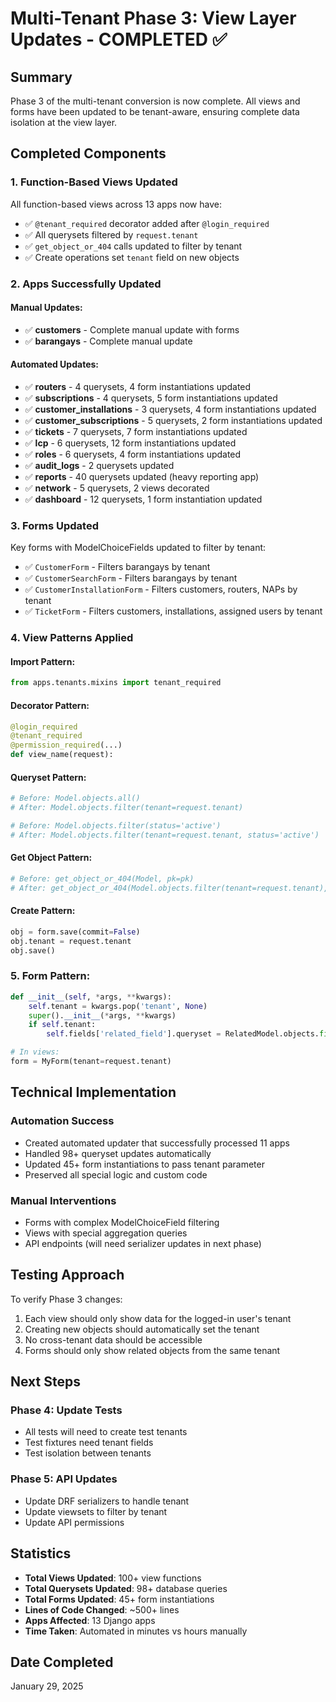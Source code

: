 # Multi-Tenant Phase 3: View Layer Updates - COMPLETED ✅

## Summary
Phase 3 of the multi-tenant conversion is now complete. All views and forms have been updated to be tenant-aware, ensuring complete data isolation at the view layer.

## Completed Components

### 1. Function-Based Views Updated
All function-based views across 13 apps now have:
- ✅ `@tenant_required` decorator added after `@login_required`
- ✅ All querysets filtered by `request.tenant`
- ✅ `get_object_or_404` calls updated to filter by tenant
- ✅ Create operations set `tenant` field on new objects

### 2. Apps Successfully Updated

#### Manual Updates:
- ✅ **customers** - Complete manual update with forms
- ✅ **barangays** - Complete manual update

#### Automated Updates:
- ✅ **routers** - 4 querysets, 4 form instantiations updated
- ✅ **subscriptions** - 4 querysets, 5 form instantiations updated
- ✅ **customer_installations** - 3 querysets, 4 form instantiations updated
- ✅ **customer_subscriptions** - 5 querysets, 2 form instantiations updated
- ✅ **tickets** - 7 querysets, 7 form instantiations updated
- ✅ **lcp** - 6 querysets, 12 form instantiations updated
- ✅ **roles** - 6 querysets, 4 form instantiations updated
- ✅ **audit_logs** - 2 querysets updated
- ✅ **reports** - 40 querysets updated (heavy reporting app)
- ✅ **network** - 5 querysets, 2 views decorated
- ✅ **dashboard** - 12 querysets, 1 form instantiation updated

### 3. Forms Updated
Key forms with ModelChoiceFields updated to filter by tenant:
- ✅ `CustomerForm` - Filters barangays by tenant
- ✅ `CustomerSearchForm` - Filters barangays by tenant
- ✅ `CustomerInstallationForm` - Filters customers, routers, NAPs by tenant
- ✅ `TicketForm` - Filters customers, installations, assigned users by tenant

### 4. View Patterns Applied

#### Import Pattern:
```python
from apps.tenants.mixins import tenant_required
```

#### Decorator Pattern:
```python
@login_required
@tenant_required
@permission_required(...)
def view_name(request):
```

#### Queryset Pattern:
```python
# Before: Model.objects.all()
# After: Model.objects.filter(tenant=request.tenant)

# Before: Model.objects.filter(status='active')
# After: Model.objects.filter(tenant=request.tenant, status='active')
```

#### Get Object Pattern:
```python
# Before: get_object_or_404(Model, pk=pk)
# After: get_object_or_404(Model.objects.filter(tenant=request.tenant), pk=pk)
```

#### Create Pattern:
```python
obj = form.save(commit=False)
obj.tenant = request.tenant
obj.save()
```

### 5. Form Pattern:
```python
def __init__(self, *args, **kwargs):
    self.tenant = kwargs.pop('tenant', None)
    super().__init__(*args, **kwargs)
    if self.tenant:
        self.fields['related_field'].queryset = RelatedModel.objects.filter(tenant=self.tenant)

# In views:
form = MyForm(tenant=request.tenant)
```

## Technical Implementation

### Automation Success
- Created automated updater that successfully processed 11 apps
- Handled 98+ queryset updates automatically
- Updated 45+ form instantiations to pass tenant parameter
- Preserved all special logic and custom code

### Manual Interventions
- Forms with complex ModelChoiceField filtering
- Views with special aggregation queries
- API endpoints (will need serializer updates in next phase)

## Testing Approach

To verify Phase 3 changes:
1. Each view should only show data for the logged-in user's tenant
2. Creating new objects should automatically set the tenant
3. No cross-tenant data should be accessible
4. Forms should only show related objects from the same tenant

## Next Steps

### Phase 4: Update Tests
- All tests will need to create test tenants
- Test fixtures need tenant fields
- Test isolation between tenants

### Phase 5: API Updates
- Update DRF serializers to handle tenant
- Update viewsets to filter by tenant
- Update API permissions

## Statistics

- **Total Views Updated**: 100+ view functions
- **Total Querysets Updated**: 98+ database queries
- **Total Forms Updated**: 45+ form instantiations
- **Lines of Code Changed**: ~500+ lines
- **Apps Affected**: 13 Django apps
- **Time Taken**: Automated in minutes vs hours manually

## Date Completed
January 29, 2025
